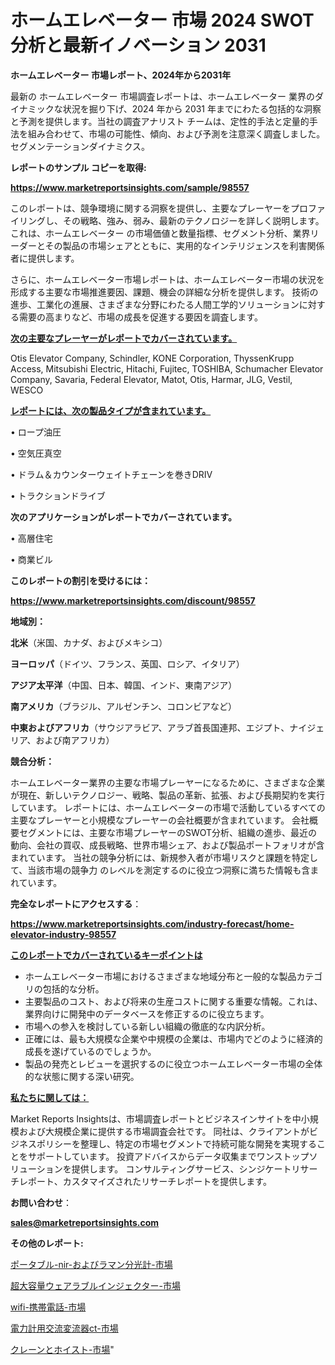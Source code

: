 # ホームエレベーター 市場 2024 SWOT 分析と最新イノベーション 2031

<strong>ホームエレベーター 市場レポート、2024年から2031年</strong>

最新の ホームエレベーター 市場調査レポートは、ホームエレベーター 業界のダイナミックな状況を掘り下げ、2024 年から 2031 年までにわたる包括的な洞察と予測を提供します。当社の調査アナリスト チームは、定性的手法と定量的手法を組み合わせて、市場の可能性、傾向、および予測を注意深く調査しました。 セグメンテーションダイナミクス。



<strong>レポートのサンプル コピーを取得:</strong> <a href=https://www.marketreportsinsights.com/sample/98557>

<strong><u>https://www.marketreportsinsights.com/sample/98557</u></strong></a>

このレポートは、競争環境に関する洞察を提供し、主要なプレーヤーをプロファイリングし、その戦略、強み、弱み、最新のテクノロジーを詳しく説明します。 これは、ホームエレベーター の市場価値と数量指標、セグメント分析、業界リーダーとその製品の市場シェアとともに、実用的なインテリジェンスを利害関係者に提供します。

さらに、ホームエレベーター市場レポートは、ホームエレベーター市場の状況を形成する主要な市場推進要因、課題、機会の詳細な分析を提供します。 技術の進歩、工業化の進展、さまざまな分野にわたる人間工学的ソリューションに対する需要の高まりなど、市場の成長を促進する要因を調査します。



<strong><u>次の主要なプレーヤーがレポートでカバーされています。</u></strong>

Otis Elevator Company, Schindler, KONE Corporation, ThyssenKrupp Access, Mitsubishi Electric, Hitachi, Fujitec, TOSHIBA, Schumacher Elevator Company, Savaria, Federal Elevator, Matot, Otis, Harmar, JLG, Vestil, WESCO



<strong><u><b>レポートには、次の製品タイプが含まれています。</b></u></strong>

• ロープ油圧

• 空気圧真空

• ドラム＆カウンターウェイトチェーンを巻きDRIV

• トラクションドライブ



<strong><b>次のアプリケーションがレポートでカバーされています。</b></strong>

• 高層住宅

• 商業ビル



<strong><b>このレポートの割引を受けるには：</b></strong><a href=https://www.marketreportsinsights.com/discount/98557>

<strong><u>https://www.marketreportsinsights.com/discount/98557</u></strong></a>



<strong>地域別：</strong>



<strong>北米</strong>（米国、カナダ、およびメキシコ）



<strong>ヨーロッパ</strong>（ドイツ、フランス、英国、ロシア、イタリア）



<strong>アジア太平洋</strong>（中国、日本、韓国、インド、東南アジア）



<strong>南アメリカ</strong>（ブラジル、アルゼンチン、コロンビアなど）



<strong>中東およびアフリカ</strong>（サウジアラビア、アラブ首長国連邦、エジプト、ナイジェリア、および南アフリカ）



<strong>競合分析：</strong>

ホームエレベーター業界の主要な市場プレーヤーになるために、さまざまな企業が現在、新しいテクノロジー、戦略、製品の革新、拡張、および長期契約を実行しています。 レポートには、ホームエレベーターの市場で活動しているすべての主要なプレーヤーと小規模なプレーヤーの会社概要が含まれています。 会社概要セグメントには、主要な市場プレーヤーのSWOT分析、組織の進歩、最近の動向、会社の買収、成長戦略、世界市場シェア、および製品ポートフォリオが含まれています。 当社の競争分析には、新規参入者が市場リスクと課題を特定して、当該市場の競争力 のレベルを測定するのに役立つ洞察に満ちた情報も含まれています。



<strong>完全なレポートにアクセスする</strong>：

<a href=https://www.marketreportsinsights.com/industry-forecast/home-elevator-industry-98557>

<strong><u>https://www.marketreportsinsights.com/industry-forecast/home-elevator-industry-98557</u></strong></a>



<strong><u><b>このレポートでカバーされているキーポイントは</b></u></strong>
<ul>
  <li>ホームエレベーター市場におけるさまざまな地域分布と一般的な製品カテゴリの包括的な分析。</li>
  <li>主要製品のコスト、および将来の生産コストに関する重要な情報。これは、業界向けに開発中のデータベースを修正するのに役立ちます。</li>
  <li>市場への参入を検討している新しい組織の徹底的な内訳分析。</li>
  <li>正確には、最も大規模な企業や中規模の企業は、市場内でどのように経済的成長を遂げているのでしょうか。</li>
  <li>製品の発売とレビューを選択するのに役立つホームエレベーター市場の全体的な状態に関する深い研究。</li>
</ul>


<strong><u><b>私たちに関しては：</b></u></strong>

Market Reports Insightsは、市場調査レポートとビジネスインサイトを中小規模および大規模企業に提供する市場調査会社です。 同社は、クライアントがビジネスポリシーを整理し、特定の市場セグメントで持続可能な開発を実現することをサポートしています。 投資アドバイスからデータ収集までワンストップソリューションを提供します。 コンサルティングサービス、シンジケートリサーチレポート、カスタマイズされたリサーチレポートを提供します。



<strong><b>お問い合わせ</b></strong>：

<a href=mailto:sales@marketreportsinsights.com>

<strong><u>sales@marketreportsinsights.com</u></strong></a>



<strong>その他のレポート:</strong>

<a href=https://www.linkedin.com/pulse/ポータブル-nir-およびラマン分光計-市場-2023-新興市場-将来の動向と市場需要-8zjnf/>ポータブル-nir-およびラマン分光計-市場</a>

<a href=https://www.linkedin.com/pulse/超大容量ウェアラブルインジェクター-市場-2023-競争分析と事業成長-2030-trend-titans-360-analysis-44jrf/>超大容量ウェアラブルインジェクター-市場</a>

<a href=https://www.linkedin.com/pulse/wifi-携帯電話-市場-2023-収益と成長ドライバー-2030-data-dive-discoveries-24-analysis-vdjlf/>wifi-携帯電話-市場</a>

<a href=https://www.linkedin.com/pulse/電力計用交流変流器ct-市場-2030-年までの需要に焦点を当てた-2023-pinkc/>電力計用交流変流器ct-市場</a>

<a href=https://www.linkedin.com/pulse/クレーンとホイスト-市場-2023-収益と成長ドライバー-2030-analytics-achievers-24-analysis-prlpf/>クレーンとホイスト-市場</a>"
